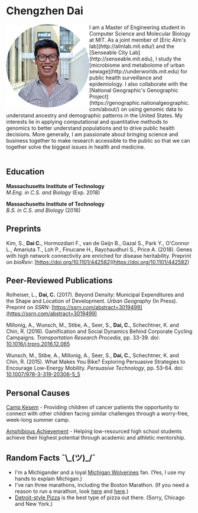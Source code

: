 # Chengzhen Dai 

<img align="left" width="225" height="225" src="headshot2.png">
I am a Master of Engineering student in Computer Science and Molecular Biology at MIT. As a joint member of [Eric Alm's lab](http://almlab.mit.edu/) and the [Senseable City Lab](http://senseable.mit.edu), I study the [microbiome and metabolome of urban sewage](http://underworlds.mit.edu) for public health surveillance and epidemiology. I also collaborate with the [National Geographic's Genographic Project](https://genographic.nationalgeographic.com/about/) on using genomic data to understand ancestry and demographic patterns in the United States. My interests lie in applying computational and quantitative methods to genomics to better understand populations and to drive public health decisions. More generally, I am passionate about bringing science and business together to make research accessible to the public so that we can together solve the biggest issues in health and medicine. 
<br><br>

## Education


**Massachusetts Institute of Technology**  
*M.Eng. in C.S. and Biology* (Exp. 2018)

**Massachusetts Institute of Technology**  
*B.S. in C.S. and Biology* (2016)

<!--- ## Preprints --->
## Preprints
Kim, S., **Dai C.**, Hormozdiari F., van de Geijn B., Gazal S., Park Y., O'Connor L., Amariuta T., Loh P., Finucane H., Raychaudhuri S., Price A. (2018). Genes with high network connectivity are enriched for disease heritability. Preprint on *bioRxiv*: [https://doi.org/10.1101/442582](https://doi.org/10.1101/442582)

## Peer-Reviewed Publications
Rolheiser, L., **Dai, C.** (2017). Beyond Density: Municipal Expenditures and the Shape and Location of Development. *Urban Geography* (In Press). Preprint on *SSRN*: [https://ssrn.com/abstract=3019499](https://ssrn.com/abstract=3019499)

Millonig, A., Wunsch, M., Stibe, A., Seer, S., **Dai, C.**, Schechtner, K. and Chin, R. (2016). Gamification and Social Dynamics Behind Corporate Cycling Campaigns. *Transportation Research Procedia*, pp. 33-39. doi: [10.1016/j.trpro.2016.12.065](https://doi.org/10.1016/j.trpro.2016.12.065)

Wunsch, M., Stibe, A., Millonig, A., Seer, S., **Dai, C.**, Schechtner, K. and Chin, R. (2015). What Makes You Bike? Exploring Persuasive Strategies to Encourage Low-Energy Mobility. *Persuasive Technology*, pp. 53-64. doi: [10.1007/978-3-319-20306-5_5](https://doi.org/10.1007/978-3-319-20306-5_5)

## Personal Causes

[Camp Kesem](http://campkesem.org/mit) - Providing children of cancer patients the opportunity to connect with other children facing similar challenges through a worry-free, week-long summer camp. 

[Amphibious Achievement](http://amphibious.mit.edu/) - Helping low-resourced high school students achieve their highest potential through academic and athletic mentorship. 

## Random Facts ¯\\\_(ツ)\_/¯

- I'm a Michigander and a loyal [Michigan Wolverines](http://mgoblue.com/) fan. (Yes, I use my hands to explain Michigan.) 
- I've ran three marathons, including the Boston Marathon. (If you need a reason to run a marathon, look [here](http://www.wbur.org/news/2014/04/08/team-hoyt-boston-marathon) and [here](https://www.boston.com/sports/boston-marathon/2017/04/15/running-pioneers-kathrine-switzer-bobbi-gibb-took-their-own-paths-to-change).)
- [Detroit-style Pizza](https://www.eater.com/2016/1/19/10787414/detroit-style-pizza) is the best type of pizza out there. (Sorry, Chicago and New York.)
